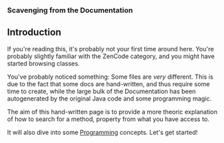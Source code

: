 ### Scavenging from the Documentation

## Introduction

If you're reading this, it's probably not your first time around here. You're probably slightly familiar with the ZenCode category, and you might have started browsing classes.

You've probably noticed something: Some files are *very* different. This is due to the fact that some docs are hand-written, and thus require some time to create, while the large bulk of the Documentation has been autogenerated by the original Java code and some programming magic.

The aim of this hand-written page is to provide a more theoric explanation of how to search for a method, property from what you have access to.

It will also dive into some [Programming](/zencode/Programming) concepts. Let's get started!
